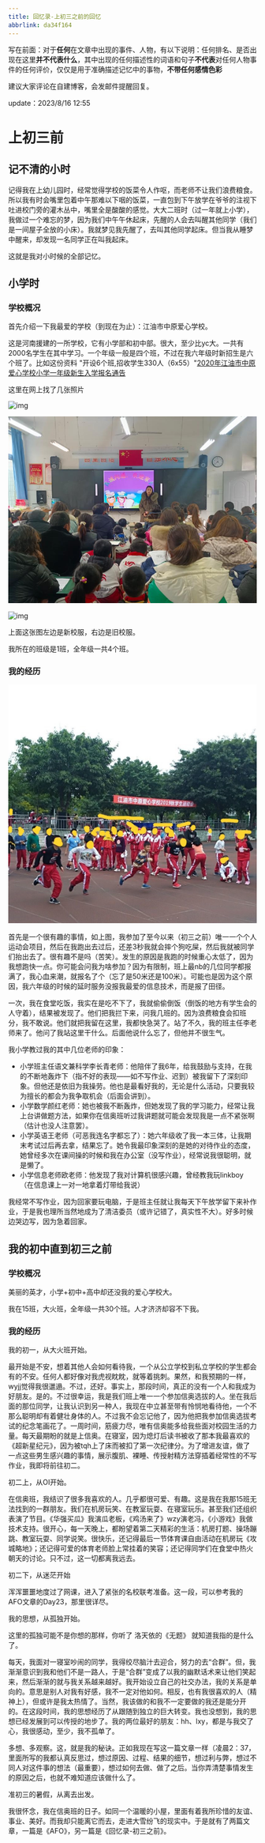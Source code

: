 ```yaml
---
title: 回忆录-上初三之前的回忆
abbrlink: da34f164
---
```




写在前面：对于**任何**在文章中出现的事件、人物，有以下说明：任何排名、是否出现在这里**并不代表什么**，其中出现的任何描述性的词语和句子**不代表**对任何人物事件的任何评价，仅仅是用于准确描述记忆中的事物，**不带任何感情色彩**

建议大家评论在自建博客，会发邮件提醒回复。

update：2023/8/16 12:55

# 上初三前

## 记不清的小时

记得我在上幼儿园时，经常觉得学校的饭菜令人作呕，而老师不让我们浪费粮食。所以我有时会嘴里包着中午那难以下咽的饭菜，一直包到下午放学在爷爷的注视下吐进校门旁的灌木丛中，嘴里全是酸酸的感觉。大大二班时（过一年就上小学），我做过一个难忘的梦，因为我们中午午休起床，先醒的人会去叫醒其他同学（我们是一间屋子全放的小床）。我就梦见我先醒了，去叫其他同学起床。但当我从睡梦中醒来，却发现一名同学正在叫我起床。

这就是我对小时候的全部记忆。

## 小学时

### 学校概况

首先介绍一下我最爱的学校（到现在为止）：江油市中原爱心学校。

这是河南援建的一所学校，它有小学部和初中部。很大，至少比yc大。一共有2000名学生在其中学习。一个年级一般是四个班，不过在我六年级时新招生是六个班了。比如这份资料 "开设6个班,招收学生330人（6x55）"[2020年江油市中原爱心学校小学一年级新生入学报名通告](http://libaiguli.com.cn/show.asp?id=7725)

这里在网上找了几张照片

![img](./回忆录-上初三之前的回忆/1)

![img](./回忆录-上初三之前的回忆/e372eadec64247808da824cf478ad297.jpg)

![img](./../assess/19.png)

上面这张图左边是新校服，右边是旧校服。

我所在的班级是1班，全年级一共4个班。

### 我的经历



![image-20230807175434774](./回忆录-上初三之前的回忆/image-20230807175434774.png)

首先是一个很有趣的事情，如上图，我参加了至今以来（初三之前）唯一一个个人运动会项目，然后在我跑出去过后，还差3秒我就会摔个狗吃屎，然后我就被同学们抬出去了。很有趣不是吗（苦笑）。发生的原因是我跑的时候重心太低了，因为我想跑快一点。你可能会问我为啥参加？因为有限制，班上最nb的几位同学都报满了，我心血来潮，就报名了个（忘了是50米还是100米）。可能也是因为这个原因，我六年级的时候的延时服务没报我最爱的信息技术，而是报了田径。

一次，我在食堂吃饭，我实在是吃不下了，我就偷偷倒饭（倒饭的地方有学生会的人守着），结果被发现了。他们把我拦下来，问我几班的。因为浪费粮食会扣班分，我不敢说。他们就把我留在这里，我都快急哭了。站了不久，我的班主任李老师来了。他问了我站这里干什么。后面他说什么忘了，但他并不很生气。

我小学教过我的其中几位老师的印象：

* 小学班主任语文兼科学李长青老师：他陪伴了我6年，给我鼓励与支持，在我的不断地轰炸下（指不好的表现——如不写作业、迟到）被我留下了深刻印象。但他还是依旧为我操劳。他也是最看好我的，无论是什么活动，只要我较为擅长的都会为我争取机会（后面会讲到）。
* 小学数学颜红老师：她也被我不断轰炸，但她发现了我的学习能力，经常让我上台讲做题方法，如果你在信奥班听过我讲题就可能会发现我是一点不紧张啊（估计也没人注意罢）。
* 小学英语王老师（可恶我连名字都忘了）：她六年级收了我一本三体，让我期末考试过后再去拿，结果忘了。她令我最印象深刻的是她的对待作业的态度，她曾经多次在课间操的时候和我在办公室（没写作业），经常说我很聪明，就是懒了。
* 小学信息老师欧老师：他发现了我对计算机很感兴趣，曾经教我玩linkboy（在信息课上一对一地拿着灯带给我说）

我经常不写作业，因为回家要玩电脑，于是班主任就让我每天下午放学留下来补作业，于是我也理所当然地成为了清洁委员（或许记错了，真实性不大）。好多时候边哭边写，因为急着回家。

## 我的初中直到初三之前

### 学校概况

美丽的英才，小学+初中+高中却还没我的爱心学校大。

我在15班，大火班，全年级一共30个班。人才济济却容不下我。

### 我的经历

我的初一，从大火班开始。

最开始是不安，想着其他人会如何看待我，一个从公立学校到私立学校的学生都会有的不安。任何人都好像对我虎视眈眈，就等着挑刺。果然，和我预期的一样，wyjj觉得我很邋遢。不过，还好。事实上，那段时间，真正的没有一个人和我成为好朋友。是的。不过很幸运，我是我们班上唯一一个参加信奥选拔的人。坐在我后面的那位同学，让我认识到另一种人，我现在中立甚至带有怜悯地看待他，一个不那么聪明却有着健壮身体的人。不过我不会忘记他了，因为他把我参加信奥选拔考试的纪念笔画花了。一周时间，筋疲力尽，唯有信奥能多给我些面对校园生活的力量。每天最期盼的就是上信奥。在寝室，因为熄灯后读书被收了那本我最喜欢的《超新星纪元》，因为被tqh上了床而被扣了第一次纪律分。为了增进友谊，做了一点这些男生感兴趣的事情，展示腹肌、裸睡、传授射精方法穿插着经常性的不写作业，我即将前往初二。

初二上，从OI开始。

在信奥班，我结识了很多我喜欢的人。几乎都很可爱、有趣。这是我在我那15班无法找到的一群朋友。我们在机房玩笑、在教室玩耍、在寝室玩乐。甚至我们还组织表演了节目。《华强买瓜》我演瓜老板，《鸡汤来了》wzy演老冯，《小游戏》我做技术支持。很开心，每一天晚上，都盼望着第二天精彩的生活：机房打题、操场蹦跳、教室玩耍、同学说笑。很快乐，还记得最后一节体育课自由活动在机房玩《攻城略地》；还记得可爱的体育老师脸上常挂着的笑容；还记得同学们在食堂中热火朝天的讨论。只不过，这一切都离我远去。

初二下，从迷茫开始

浑浑噩噩地度过了网课，进入了紧张的名校联考准备。这一段，可以参考我的AFO文章的Day23，那里很详尽。

我的思想，从孤独开始。

这里的孤独可能不是你想的那样，你听了 洛天依的《无题》 就知道我指的是什么了。

每天，我面对一寝室吵闹的同学，我得绞尽脑汁去迎合，努力的去“合群”。但，我渐渐意识到我和他们不是一路人，于是“合群”变成了以我的幽默话术来让他们笑起来，然后渐渐的就与我关系越来越好。我开始设立自己的社交办法，我的关系是单向的。意思是别人对我有好感，我不一定对他如何。相反，也有我很喜欢的人（精神上），但或许是我太热情了。当然，我该做的和我不一定要做的我还是能分开的。在这段时间，我的思想经历了从跟随到独立的巨大转变。我也没想到，我的思想已经发展到可以传授的地步了。我的两位最好的朋友：hh、lxy，都是与我交了心，我很感动，至少，我不孤单了。

多想、多观察。这，就是我的秘诀。正如我现在写这一篇文章一样（凌晨2：37，里面所写的我都认真反思过，想过原因、过程、结果的细节，想过利与弊，想过不同人对这件事的想法（最重要），想过如何去做、做了之后。当你弄清楚事情发生的原因之后，也就不难知道应该做什么了。

准初三的暑假，从离去出发。

我很怀念，我在信奥班的日子。如同一个温暖的小屋，里面有着我所珍惜的友谊、事业、美好。而我却只能离它而去，走进大雪纷飞的现实中。于是就有了两篇文章，一篇是《AFO》，另一篇是《回忆录-初三之前》。
